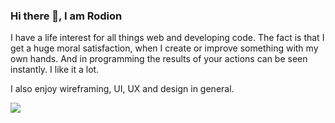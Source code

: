 ### Hi there 👋, I am Rodion

I have a life interest for all things web and developing code. The fact is that I get a huge moral satisfaction, when I create or improve something with my own hands. And in programming the results of your actions can be seen instantly. I like it a lot. 

I also enjoy wireframing, UI, UX and design in general.

<a href="#"><img src="https://giffiles.alphacoders.com/563/5634.gif"></a>




<!--
**rodionsibov/rodionsibov** is a ✨ _special_ ✨ repository because its `README.md` (this file) appears on your GitHub profile.

Here are some ideas to get you started:

- 🔭 I’m currently working on ...
- 🌱 I’m currently learning ...
- 👯 I’m looking to collaborate on ...
- 🤔 I’m looking for help with ...
- 💬 Ask me about ...
- 📫 How to reach me: ...
- 😄 Pronouns: ...
- ⚡ Fun fact: ...
-->
